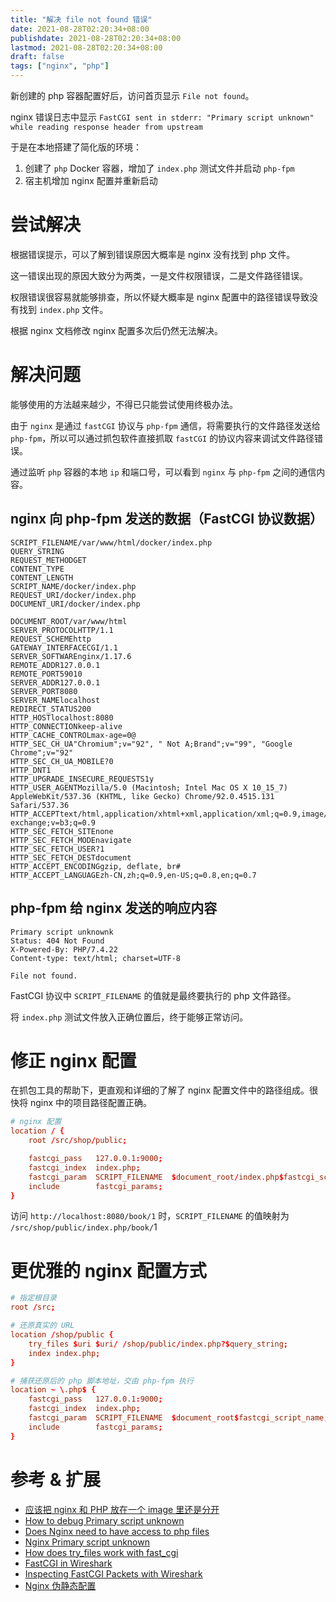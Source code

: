 ```yaml
---
title: "解决 file not found 错误"
date: 2021-08-28T02:20:34+08:00
publishdate: 2021-08-28T02:20:34+08:00
lastmod: 2021-08-28T02:20:34+08:00
draft: false
tags: ["nginx", "php"]
---
```


新创建的 php 容器配置好后，访问首页显示 `File not found`。

nginx 错误日志中显示 `FastCGI sent in stderr: "Primary script unknown" while reading response header from upstream`

于是在本地搭建了简化版的环境：

1. 创建了 `php` Docker 容器，增加了 `index.php` 测试文件并启动 `php-fpm`
2. 宿主机增加 nginx 配置并重新启动

# 尝试解决

根据错误提示，可以了解到错误原因大概率是 nginx 没有找到 php 文件。

这一错误出现的原因大致分为两类，一是文件权限错误，二是文件路径错误。

权限错误很容易就能够排查，所以怀疑大概率是 nginx 配置中的路径错误导致没有找到 `index.php` 文件。

根据 nginx 文档修改 nginx 配置多次后仍然无法解决。

# 解决问题

能够使用的方法越来越少，不得已只能尝试使用终极办法。

由于 `nginx` 是通过 `fastCGI` 协议与 `php-fpm` 通信，将需要执行的文件路径发送给 `php-fpm`，所以可以通过抓包软件直接抓取 `fastCGI` 的协议内容来调试文件路径错误。

通过监听 `php` 容器的本地 `ip` 和端口号，可以看到 `nginx` 与 `php-fpm` 之间的通信内容。

## nginx 向 php-fpm 发送的数据（FastCGI 协议数据）

```
SCRIPT_FILENAME/var/www/html/docker/index.php
QUERY_STRING
REQUEST_METHODGET
CONTENT_TYPE
CONTENT_LENGTH
SCRIPT_NAME/docker/index.php
REQUEST_URI/docker/index.php
DOCUMENT_URI/docker/index.php

DOCUMENT_ROOT/var/www/html
SERVER_PROTOCOLHTTP/1.1
REQUEST_SCHEMEhttp
GATEWAY_INTERFACECGI/1.1
SERVER_SOFTWAREnginx/1.17.6
REMOTE_ADDR127.0.0.1
REMOTE_PORT59010
SERVER_ADDR127.0.0.1
SERVER_PORT8080
SERVER_NAMElocalhost
REDIRECT_STATUS200
HTTP_HOSTlocalhost:8080
HTTP_CONNECTIONkeep-alive
HTTP_CACHE_CONTROLmax-age=0@
HTTP_SEC_CH_UA"Chromium";v="92", " Not A;Brand";v="99", "Google Chrome";v="92"
HTTP_SEC_CH_UA_MOBILE?0
HTTP_DNT1
HTTP_UPGRADE_INSECURE_REQUESTS1y
HTTP_USER_AGENTMozilla/5.0 (Macintosh; Intel Mac OS X 10_15_7) AppleWebKit/537.36 (KHTML, like Gecko) Chrome/92.0.4515.131 Safari/537.36
HTTP_ACCEPTtext/html,application/xhtml+xml,application/xml;q=0.9,image/avif,image/webp,image/apng,*/*;q=0.8,application/signed-exchange;v=b3;q=0.9
HTTP_SEC_FETCH_SITEnone
HTTP_SEC_FETCH_MODEnavigate
HTTP_SEC_FETCH_USER?1
HTTP_SEC_FETCH_DESTdocument
HTTP_ACCEPT_ENCODINGgzip, deflate, br#
HTTP_ACCEPT_LANGUAGEzh-CN,zh;q=0.9,en-US;q=0.8,en;q=0.7
```

## php-fpm 给 nginx 发送的响应内容

```
Primary script unknownk
Status: 404 Not Found
X-Powered-By: PHP/7.4.22
Content-type: text/html; charset=UTF-8

File not found.
```

FastCGI 协议中 `SCRIPT_FILENAME` 的值就是最终要执行的 php 文件路径。

将 `index.php` 测试文件放入正确位置后，终于能够正常访问。

# 修正 nginx 配置

在抓包工具的帮助下，更直观和详细的了解了 nginx 配置文件中的路径组成。很快将 nginx 中的项目路径配置正确。

```conf
# nginx 配置
location / {
    root /src/shop/public;

    fastcgi_pass   127.0.0.1:9000;
    fastcgi_index  index.php;
    fastcgi_param  SCRIPT_FILENAME  $document_root/index.php$fastcgi_script_name;
    include        fastcgi_params;
}
```

访问 `http://localhost:8080/book/1` 时，`SCRIPT_FILENAME` 的值映射为 `/src/shop/public/index.php/book/`1

# 更优雅的 nginx 配置方式

```conf
# 指定根目录
root /src;

# 还原真实的 URL
location /shop/public {
    try_files $uri $uri/ /shop/public/index.php?$query_string;
    index index.php;
}

# 捕获还原后的 php 脚本地址，交由 php-fpm 执行
location ~ \.php$ {
    fastcgi_pass   127.0.0.1:9000;
    fastcgi_index  index.php;
    fastcgi_param  SCRIPT_FILENAME  $document_root$fastcgi_script_name;
    include        fastcgi_params;
}
```

# 参考 & 扩展

- [应该把 nginx 和 PHP 放在一个 image 里还是分开](https://sexywp.com/should-nginx-and-php-put-together-or-seperate.htm)
- [How to debug Primary script unknown](https://stackoverflow.com/questions/35261922/how-to-debug-fastcgi-sent-in-stderr-primary-script-unknown-while-reading-respo)
- [Does Nginx need to have access to php files](https://serverfault.com/questions/896271/does-nginx-need-to-have-access-to-php-files)
- [Nginx Primary script unknown](https://serverfault.com/questions/517190/nginx-1-fastcgi-sent-in-stderr-primary-script-unknown)
- [How does try_files work with fast_cgi](https://serverfault.com/questions/617245/how-does-try-files-work-with-fast-cgi)
- [FastCGI in Wireshark](https://wiki.wireshark.org/FastCGI)
- [Inspecting FastCGI Packets with Wireshark](https://maxchadwick.xyz/blog/inspecting-fastcgi-packets-with-wireshark)
- [Nginx 伪静态配置](https://www.wiyisun.com/blog/nginx-php-config-fastcgi)
